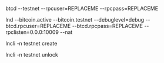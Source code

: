 btcd --testnet --rpcuser=REPLACEME --rpcpass=REPLACEME

lnd --bitcoin.active --bitcoin.testnet --debuglevel=debug --btcd.rpcuser=REPLACEME --btcd.rpcpass=REPLACEME --rpclisten=0.0.0:10009 --nat

lncli -n testnet create

lncli -n testnet unlock